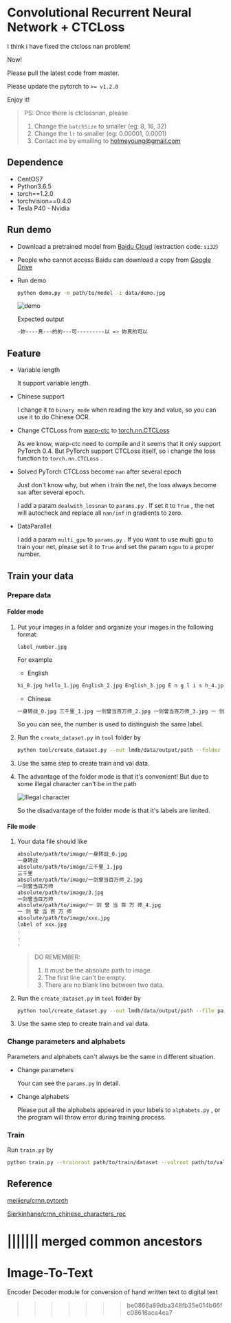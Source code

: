 # Convolutional Recurrent Neural Network + CTCLoss 

I think i have fixed the ctcloss nan problem!

Now!

Please pull the latest code from master.

Please update the pytorch to  `>= v1.2.0`

Enjoy it!

> PS: Once there is ctclossnan, please
> 1. Change the `batchSize` to smaller (eg: 8, 16, 32)
> 2. Change the `lr` to smaller (eg: 0.00001, 0.0001)
> 3. Contact me by emailing to holmeyoung@gmail.com

## Dependence

- CentOS7
- Python3.6.5
- torch==1.2.0
- torchvision==0.4.0
- Tesla P40 - Nvidia

## Run demo

- Download a pretrained model from [Baidu Cloud](https://pan.baidu.com/s/1FmJhYf1Wy-LUaz4V2WpF7g) (extraction code: `si32`)
- People who cannot access Baidu can download a copy from [Google Drive](https://drive.google.com/drive/folders/1FhXvPtitX6tWYocFZiZBRzVHjK2o640u?usp=sharing)

- Run demo

  ```sh
  python demo.py -m path/to/model -i data/demo.jpg
  ```

   ![demo](https://raw.githubusercontent.com/Holmeyoung/crnn_pytorch/master/demo/demo.jpg)

  Expected output

  ```sh
  -妳----真---的的---可---------以 => 妳真的可以
  ```

  

## Feature

- Variable length

  It support variable length.



- Chinese support

  I change it to `binary mode` when reading the key and value, so you can use it to do Chinese OCR.



- Change CTCLoss from [warp-ctc](https://github.com/SeanNaren/warp-ctc) to [torch.nn.CTCLoss](https://pytorch.org/docs/stable/nn.html#ctcloss)

  As we know, warp-ctc need to compile and it seems that it only support PyTorch 0.4. But PyTorch support CTCLoss itself, so i change the loss function to `torch.nn.CTCLoss` .

  

- Solved PyTorch CTCLoss become `nan` after several epoch

  Just don't know why, but when i train the net, the loss always become `nan` after several epoch.

  I add a param `dealwith_lossnan` to `params.py` . If set it to `True` , the net will autocheck and replace all `nan/inf` in gradients to zero.



- DataParallel

  I add a param `multi_gpu` to `params.py` . If you want to use multi gpu to train your net, please set it to `True` and set the param `ngpu` to a proper number.



## Train your data

### Prepare data

#### Folder mode

1. Put your images in a folder and organize your images in the following format:

   `label_number.jpg` 

   For example

   - English

   ```sh
   hi_0.jpg hello_1.jpg English_2.jpg English_3.jpg E n g l i s h_4.jpg...
   ```

   - Chinese

   ```sh
   一身转战_0.jpg 三千里_1.jpg 一剑曾当百万师_2.jpg 一剑曾当百万师_3.jpg 一 剑 曾 当 百 万 师_3.jpg ...
   ```

   So you can see, the number is used to distinguish the same label.



2. Run the `create_dataset.py` in `tool` folder by

   ```sh
   python tool/create_dataset.py --out lmdb/data/output/path --folder path/to/folder
   ```

   

3. Use the same step to create train and val data.



4. The advantage of the folder mode is that it's convenient! But due to some illegal character can't be in the path

    ![Illegal character](https://raw.githubusercontent.com/Holmeyoung/crnn_pytorch/master/demo/illegal_character.png)

   So the disadvantage of the folder mode is that it's labels are limited. 



#### File mode

1. Your data file should like

   ```sh
   absolute/path/to/image/一身转战_0.jpg
   一身转战
   absolute/path/to/image/三千里_1.jpg
   三千里
   absolute/path/to/image/一剑曾当百万师_2.jpg
   一剑曾当百万师
   absolute/path/to/image/3.jpg
   一剑曾当百万师
   absolute/path/to/image/一 剑 曾 当 百 万 师_4.jpg
   一 剑 曾 当 百 万 师
   absolute/path/to/image/xxx.jpg
   label of xxx.jpg
   .
   .
   .
   ```

   > DO REMEMBER:
   >
   > 1. It must be the absolute path to image.
   > 2. The first line can't be empty.
   > 3. There are no blank line between two data.



2. Run the `create_dataset.py` in `tool` folder by

   ```sh
   python tool/create_dataset.py --out lmdb/data/output/path --file path/to/file
   ```

   

3. Use the same step to create train and val data.



### Change parameters and alphabets

Parameters and alphabets can't always be the same in different situation. 

- Change parameters

  Your can see the `params.py` in detail.

- Change alphabets

  Please put all the alphabets appeared in your labels to `alphabets.py` , or the program will throw error during training process.



### Train

Run `train.py` by

```sh
python train.py --trainroot path/to/train/dataset --valroot path/to/val/dataset
```



## Reference

[meijieru/crnn.pytorch](<https://github.com/meijieru/crnn.pytorch>)

[Sierkinhane/crnn_chinese_characters_rec](<https://github.com/Sierkinhane/crnn_chinese_characters_rec>)

||||||| merged common ancestors
=======
# Image-To-Text
Encoder Decoder module for conversion of hand written text to digital text
>>>>>>> be0866a89dba348fb35e014b66fc08618aca4ea7
